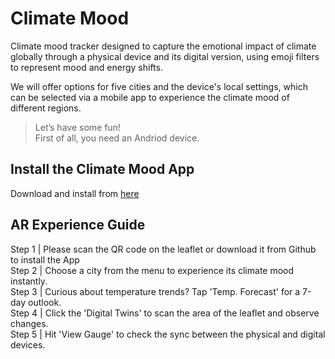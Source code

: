 # Climate Mood  
Climate mood tracker designed to capture the emotional impact of climate globally through a physical device and its digital version, using emoji filters to represent mood and energy shifts.​

We will offer options for five cities and the device's local settings,
which can be selected via a mobile app to experience the climate mood
of different regions.  

  

>Let’s have some fun!  
>First of all, you need an Andriod device.  
## Install the Climate Mood App
Download and install from [here](<https://github.com/CASA0019-Temperature-Mood-App/ClimateMoodApp/raw/main/climatemood.apk>) 

## AR Experience Guide
Step 1 |  Please scan the QR code on the leaflet or download it from Github to install the App  
Step 2 |  Choose a city from the menu to experience its climate mood instantly.  
Step 3 |  Curious about temperature trends? Tap 'Temp. Forecast' for a 7-day outlook.  
Step 4 |  Click the 'Digital Twins' to scan the area of the leaflet and observe changes.  
Step 5 |  Hit 'View Gauge' to check the sync between the physical and digital devices.  


